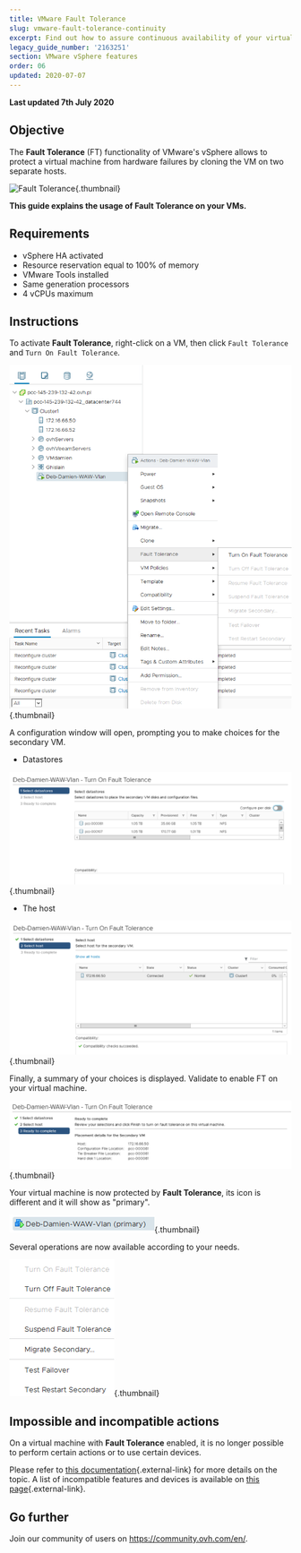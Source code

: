 ```yaml
---
title: VMware Fault Tolerance
slug: vmware-fault-tolerance-continuity
excerpt: Find out how to assure continuous availability of your virtual machine by using Fault Tolerance
legacy_guide_number: '2163251'
section: VMware vSphere features
order: 06
updated: 2020-07-07
---
```


**Last updated 7th July 2020**

## Objective

The **Fault Tolerance** (FT) functionality of VMware's vSphere allows to protect a virtual machine from hardware failures by cloning the VM on two separate hosts.

![Fault Tolerance](images/FT10v2.gif){.thumbnail}

**This guide explains the usage of Fault Tolerance on your VMs.**

## Requirements

- vSphere HA activated
- Resource reservation equal to 100% of memory
- VMware Tools installed
- Same generation processors
- 4 vCPUs maximum

## Instructions


To activate **Fault Tolerance**, right-click on a VM, then click `Fault Tolerance` and `Turn On Fault Tolerance`.

![Fault Tolerance](images/FT.png){.thumbnail}

A configuration window will open, prompting you to make choices for the secondary VM.

- Datastores

![Fault Tolerance](images/FT1.png){.thumbnail}

- The host

![Fault Tolerance](images/FT2.png){.thumbnail}

Finally, a summary of your choices is displayed. Validate to enable FT on your virtual machine.

![Fault Tolerance](images/FT3.png){.thumbnail}

Your virtual machine is now protected by **Fault Tolerance**, its icon is different and it will show as "primary".

![Fault Tolerance](images/FT4.png){.thumbnail}

Several operations are now available according to your needs.

![Fault Tolerance](images/FT5.png){.thumbnail}

## Impossible and incompatible actions

On a virtual machine with **Fault Tolerance** enabled, it is no longer possible to perform certain actions or to use certain devices.

Please refer to [this documentation](https://docs.vmware.com/en/VMware-vSphere/6.7/com.vmware.vsphere.avail.doc/GUID-F5264795-11DA-4242-B774-8C3450997033.html){.external-link} for more details on the topic. A list of incompatible features and devices is available on [this page](https://docs.vmware.com/en/VMware-vSphere/6.7/com.vmware.vsphere.avail.doc/GUID-C1749AD4-70E2-406C-864C-719F54BF1BC1.html){.external-link}.

## Go further

Join our community of users on <https://community.ovh.com/en/>.
